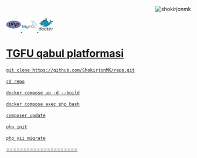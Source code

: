 
<p align="right"> <img src="https://komarev.com/ghpvc/?username=shokirjonmk&label=Profile%20views&color=0e75b6&style=flat" alt="shokirjonmk" /> </p>

<p align="left"><a href="https://www.php.net" target="_blank" rel="noreferrer"> <img src="https://raw.githubusercontent.com/devicons/devicon/master/icons/php/php-original.svg" alt="php" width="40" height="40"/> </a> </a> <a href="https://www.mysql.com/" target="_blank" rel="noreferrer"> <img src="https://raw.githubusercontent.com/devicons/devicon/master/icons/mysql/mysql-original-wordmark.svg" alt="mysql" width="40" height="40"/> </a>  <a href="https://www.docker.com/" target="_blank" rel="noreferrer"> <img src="https://raw.githubusercontent.com/devicons/devicon/master/icons/docker/docker-original-wordmark.svg" alt="docker" width="40" height="40"/> </p>

# TGFU qabul platformasi

```git clone https://github.com/ShokirjonMK/repo.git```

```cd repo```

```docker compose up -d --build```


```docker compose exec php bash```

```composer update```

```php init```

```php yii migrate```


=====================

